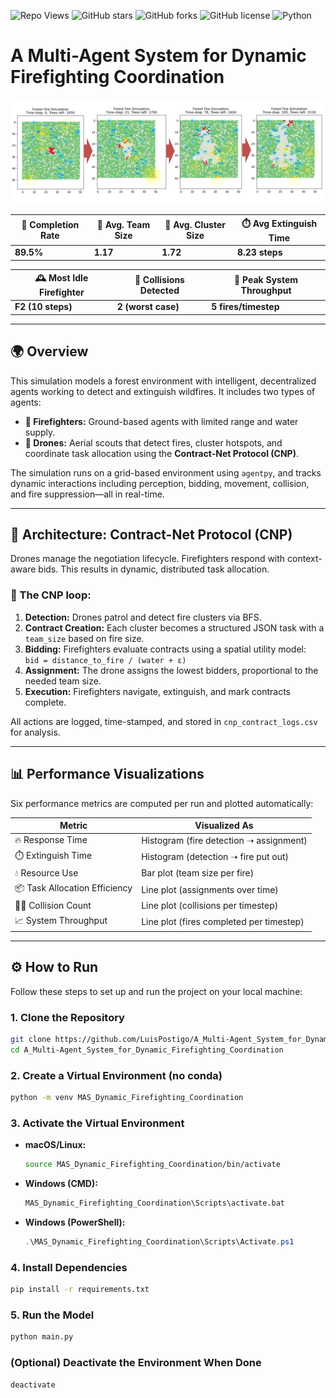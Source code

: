 ![Repo Views](https://reporoster.com/stats/LuisPostigo/A_Multi-Agent_System_for_Dynamic_Firefighting_Coordination)
![GitHub stars](https://img.shields.io/github/stars/LuisPostigo/A_Multi-Agent_System_for_Dynamic_Firefighting_Coordination?style=social)
![GitHub forks](https://img.shields.io/github/forks/LuisPostigo/A_Multi-Agent_System_for_Dynamic_Firefighting_Coordination?style=social)
![GitHub license](https://img.shields.io/github/license/LuisPostigo/A_Multi-Agent_System_for_Dynamic_Firefighting_Coordination)
![Python](https://img.shields.io/badge/python-3.11-blue.svg)

# A Multi-Agent System for Dynamic Firefighting Coordination

<div align="center">

![Forest Fire Simulation](assets/model_demo.png)
  
| 🧯 Completion Rate | 👥 Avg. Team Size | 🌲 Avg. Cluster Size | ⏱️ Avg Extinguish Time |
|-------------------|------------------|----------------------|------------------------|
| **89.5%**         | **1.17**         | **1.72**             | **8.23 steps**         |

| 🕰️ Most Idle Firefighter | 🚫 Collisions Detected | 🚀 Peak System Throughput |
|--------------------------|------------------------|----------------------------|
| **F2 (10 steps)**        | **2 (worst case)**     | **5 fires/timestep**       |

</div>

---

## 🌍 Overview

This simulation models a forest environment with intelligent, decentralized agents working to detect and extinguish wildfires. It includes two types of agents:

- **🚒 Firefighters:** Ground-based agents with limited range and water supply.  
- **🚁 Drones:** Aerial scouts that detect fires, cluster hotspots, and coordinate task allocation using the **Contract-Net Protocol (CNP)**.

The simulation runs on a grid-based environment using `agentpy`, and tracks dynamic interactions including perception, bidding, movement, collision, and fire suppression—all in real-time.

---

## 🧠 Architecture: Contract-Net Protocol (CNP)

Drones manage the negotiation lifecycle. Firefighters respond with context-aware bids. This results in dynamic, distributed task allocation.

### 🔁 The CNP loop:
1. **Detection:** Drones patrol and detect fire clusters via BFS.
2. **Contract Creation:** Each cluster becomes a structured JSON task with a `team_size` based on fire size.
3. **Bidding:** Firefighters evaluate contracts using a spatial utility model:  
   `bid = distance_to_fire / (water + ε)`
4. **Assignment:** The drone assigns the lowest bidders, proportional to the needed team size.
5. **Execution:** Firefighters navigate, extinguish, and mark contracts complete.

All actions are logged, time-stamped, and stored in `cnp_contract_logs.csv` for analysis.

---

## 📊 Performance Visualizations

Six performance metrics are computed per run and plotted automatically:

| Metric | Visualized As |
|--------|----------------|
| 🔥 Response Time | Histogram (fire detection ➝ assignment) |
| ⏱️ Extinguish Time | Histogram (detection ➝ fire put out) |
| 💧 Resource Use | Bar plot (team size per fire) |
| 📦 Task Allocation Efficiency | Line plot (assignments over time) |
| 🧍‍♂️ Collision Count | Line plot (collisions per timestep) |
| 📈 System Throughput | Line plot (fires completed per timestep) |

---

## ⚙️ How to Run

Follow these steps to set up and run the project on your local machine:



### 1. Clone the Repository

```bash
git clone https://github.com/LuisPostigo/A_Multi-Agent_System_for_Dynamic_Firefighting_Coordination.git
cd A_Multi-Agent_System_for_Dynamic_Firefighting_Coordination
```



### 2. Create a Virtual Environment (no conda)

```bash
python -m venv MAS_Dynamic_Firefighting_Coordination
```



### 3. Activate the Virtual Environment

- **macOS/Linux:**
  ```bash
  source MAS_Dynamic_Firefighting_Coordination/bin/activate
  ```

- **Windows (CMD):**
  ```cmd
  MAS_Dynamic_Firefighting_Coordination\Scripts\activate.bat
  ```

- **Windows (PowerShell):**
  ```powershell
  .\MAS_Dynamic_Firefighting_Coordination\Scripts\Activate.ps1
  ```



### 4. Install Dependencies

```bash
pip install -r requirements.txt
```



### 5. Run the Model

```bash
python main.py
```



### (Optional) Deactivate the Environment When Done

```bash
deactivate
```
